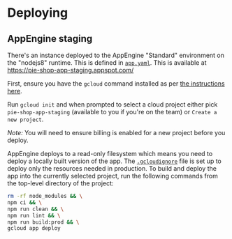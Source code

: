 # Deploying

## AppEngine staging

There's an instance deployed to the AppEngine "Standard" environment on the
"nodejs8" runtime. This is defined in [`app.yaml`](app.yaml). This is available
at https://pie-shop-app-staging.appspot.com/

First, ensure you have the `gcloud` command installed as per [the instructions
here](https://cloud.google.com/sdk/gcloud/).

Run `gcloud init` and when prompted to select a cloud project either pick
`pie-shop-app-staging` (available to you if you're on the team) or `Create a new
project`.

*Note:* You will need to ensure billing is enabled for a new project before you
deploy.

AppEngine deploys to a read-only filesystem which means you need to deploy a
locally built version of the app. The [`.gcloudignore`](.gcloudignore) file is
set up to deploy only the resources needed in production. To build and deploy
the app into the currently selected project, run the following commands from the
top-level directory of the project:

```sh
rm -rf node_modules && \
npm ci && \
npm run clean && \
npm run lint && \
npm run build:prod && \
gcloud app deploy
```
